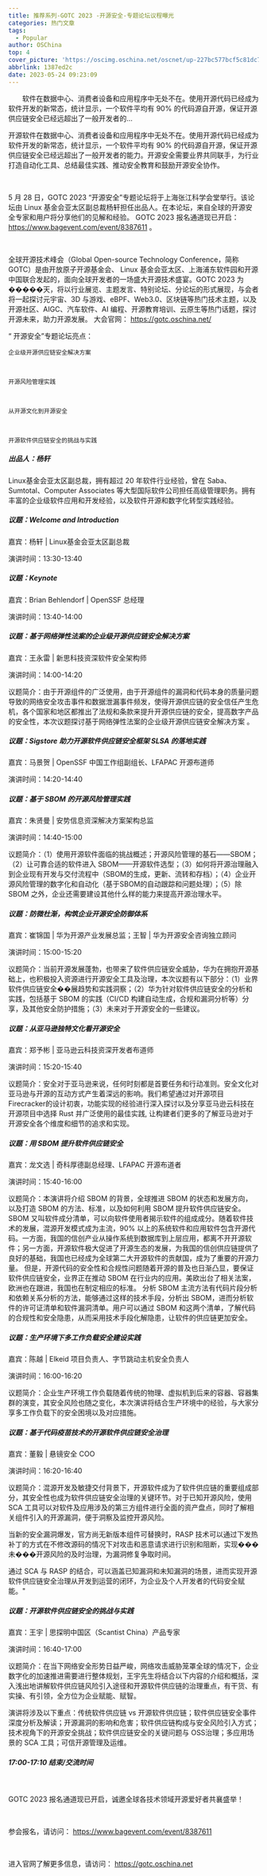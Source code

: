 ```yaml
---
title: 推荐系列-GOTC 2023 -开源安全-专题论坛议程曝光
categories: 热门文章
tags:
  - Popular
author: OSChina
top: 4
cover_picture: 'https://oscimg.oschina.net/oscnet/up-227bc577bcf5c81dc7d535e4519196b5c4c.jpg'
abbrlink: 1387ed2c
date: 2023-05-24 09:23:09
---
```


&emsp;&emsp;软件在数据中心、消费者设备和应用程序中无处不在。使用开源代码已经成为软件开发的新常态，统计显示，一个软件平均有 90% 的代码源自开源，保证开源供应链安全已经远超出了一般开发者的...
<!-- more -->

                                                                                                                                                                                        
  开源软件在数据中心、消费者设备和应用程序中无处不在。使用开源代码已经成为软件开发的新常态，统计显示，一个软件平均有 90% 的代码源自开源，保证开源供应链安全已经远超出了一般开发者的能力。开源安全需要业界共同联手，为行业打造自动化工具、总结最佳实践、推动安全教育和鼓励开源安全协作。 
 

    
 

  5 月 28 日，GOTC 2023 “开源安全”专题论坛将于上海张江科学会堂举行。该论坛由 
  Linux 基金会亚太区副总裁杨轩担任出品人。在本论坛，来自全球的开源安全专家和用户将分享他们的见解和经验。 
 GOTC 2023 报名通道现已开启：  
 https://www.bagevent.com/event/8387611 
 。 
 

    
 

  全球开源技术峰会（Global Open-source Technology Conference，简称 GOTC）是由开放原子开源基金会、 Linux 基金会亚太区、上海浦东软件园和开源中国联合发起的，面向全球开发者的一场盛大开源技术盛宴。GOTC 2023 为�����天，将以行业展览、主题发言、特别论坛、分论坛的形式展现，与会者将一起探讨元宇宙、3D 与游戏、eBPF、Web3.0、区块链等热门技术主题，以及开源社区、AIGC、汽车软件、AI 编程、开源教育培训、云原生等热门话题，探讨开源未来，助力开源发展。 
 大会官网： 
 https://gotc.oschina.net/ 
 
 
  
 

  “ 
 开源安全”专题论坛亮点： 
 
 
  
  
    企业级开源供应链安全解决方案 
    
  
  
    开源风险管理实践 
    
  
  
    从开源文化到开源安全 
    
  
  
    开源软件供应链安全的挑战与实践 
    
 
 
##### 出品人：杨轩 

  Linux基金会亚太区副总裁，拥有超过 20 年软件行业经验，曾在 Saba、Sumtotal、Computer Associates 等大型国际软件公司担任高级管理职务。拥有丰富的企业级软件应用和开发经验，以及软件开源和数字化转型实践经验。 
 
 
##### 议题：Welcome and Introduction 
 
 嘉宾：杨轩 | Linux基金会亚太区副总裁 
 
 
 演讲时间：13:30-13:40 
 
 
##### 议题：Keynote 
 
 嘉宾：Brian Behlendorf | OpenSSF 总经理 
 
 
 演讲时间：13:40-14:00 
 
 
##### 议题：基于网络弹性法案的企业级开源供应链安全解决方案 
 
 嘉宾：王永雷 | 新思科技资深软件安全架构师 
 
 
 演讲时间：14:00-14:20 
 
 
 议题简介：由于开源组件的广泛使用，由于开源组件的漏洞和代码本身的质量问题导致的网络安全攻击事件和数据泄漏事件频发，使得开源供应链的安全信任产生危机，各个国家和地区都推出了法规和条款来提升开源供应链的安全，提高数字产品的安全性，本次议题探讨基于网络弹性法案的企业级开源供应链安全解决方案 。 
 
 
##### 议题：Sigstore 助力开源软件供应链安全框架 SLSA 的落地实践 
 
 嘉宾：马景贺 | OpenSSF 中国工作组副组长、LFAPAC 开源布道师 
 
 
 演讲时间：14:20-14:40 
 
 
##### 议题：基于 SBOM 的开源风险管理实践 
 
 嘉宾：朱贤曼 | 安势信息资深解决方案架构总监   
 
 
 演讲时间：14:40-15:00 
 
 
 议题简介：（1）使用开源软件面临的挑战概述；开源风险管理的基石——SBOM；（2）让可靠合适的软件进入 SBOM——开源软件选型；（3）如何将开源治理融入到企业现有开发与交付流程中（SBOM的生成，更新、流转和存档）；（4）企业开源风险管理的数字化和自动化（基于SBOM的自动跟踪和问题处理）；（5）除 SBOM 之外，企业还需要建设其他什么样的能力来提高开源治理水平。 
 
 
##### 议题：防微杜渐，构筑企业开源安全防御体系 
 
 嘉宾：崔锦国 | 华为开源产业发展总监；王智 | 华为开源安全咨询独立顾问 
 
 
 演讲时间：15:00-15:20 
 
 
 议题简介：当前开源发展蓬勃，也带来了软件供应链安全威胁，华为在拥抱开源基础上，也积极投入资源进行开源安全工具及治理，本次议题有以下部分：（1）业界软件供应链安全��展趋势和实践洞察；（2）华为针对软件供应链安全的分析和实践，包括基于 SBOM 的实践（CI/CD 构建自动生成，合规和漏洞分析等）分享，及其他安全防护措施；（3）未来对于开源安全的一些建议。 
 
 
##### 议题：从亚马逊独特文化看开源安全 
 
 嘉宾：郑予彬 | 亚马逊云科技资深开发者布道师 
 
 
 演讲时间：15:20-15:40 
 
 
 议题简介：安全对于亚马逊来说，任何时刻都是首要任务和行动准则。安全文化对亚马逊与开源的互动方式产生着深远的影响。我们希望通过对开源项目Firecracker的设计初衷，功能实现的经验进行深入探讨以及分享亚马逊云科技在开源项目中选择 Rust 并广泛使用的最佳实践, 让构建者们更多的了解亚马逊对于开源安全各个维度和细节的追求和实现。 
 
 
##### 议题：用 SBOM 提升软件供应链安全 
 
 嘉宾：龙文选 | 奇科厚德副总经理、LFAPAC 开源布道者 
 
 
 演讲时间：15:40-16:00 
 
 
 议题简介：本演讲将介绍 SBOM 的背景，全球推进 SBOM 的状态和发展方向，以及打造 SBOM 的方法、标准，以及如何利用 SBOM 提升软件供应链安全。 SBOM 又叫软件成分清单，可以向软件使用者揭示软件的组成成分。随着软件技术的发展，混源开发模式成为主流，90% 以上的系统软件和应用软件包含开源代码。一方面，我国的信创产业从操作系统到数据库到上层应用，都离不开开源软件；另一方面，开源软件极大促进了开源生态的发展，为我国的信创供应链提供了良好的基础，我国也已经成为全球第二大开源软件的贡献国，成为了重要的开源力量。 但是，开源代码的安全性和合规性问题随着开源的普及也日渐凸显，要保证软件供应链安全，业界正在推动 SBOM 在行业内的应用。美欧出台了相关法案，欧洲也在跟进，我国也在制定相应的标准。 分析 SBOM 主流方法有代码片段分析和依赖关系分析的方法，能够通过这样的技术手段，分析出 SBOM，进而分析软件的许可证清单和软件漏洞清单。用户可以通过 SBOM 和这两个清单，了解代码的合规性和安全隐患，从而采用技术手段化解隐患，让软件的供应链更加安全。 
 
 
##### 议题：生产环境下多工作负载安全建设实践 
 
 嘉宾：陈越 | Elkeid 项目负责人、字节跳动主机安全负责人 
 
 
 演讲时间：16:00-16:20  
 
 
 议题简介：企业生产环境工作负载随着传统的物理、虚拟机到后来的容器、容器集群的演变，其安全风险也随之变化，本次演讲将结合生产环境中的经验，与大家分享多工作负载下的安全困境以及对应措施。 
 
 
##### 议题：基于代码疫苗技术的开源软件供应链安全治理 
 
 嘉宾：董毅 | 悬镜安全 COO 
 
 
 演讲时间：16:20-16:40 
 
 
 议题简介：混源开发及敏捷交付背景下，开源软件成为了软件供应链的重要组成部分，其安全性也成为软件供应链安全治理的关键环节。对于已知开源风险，使用 SCA 工具可以对软件及应用涉及的第三方组件进行全面的资产盘点，同时了解相关组件引入的开源漏洞，便于洞察及监控开源风险。 
 

  当新的安全漏洞爆发，官方尚无新版本组件可替换时，RASP 技术可以通过下发热补丁的方式在不修改源码的情况下对攻击和恶意请求进行识别和阻断，实现���未���开源风险的及时治理，为漏洞修复争取时间。 
 

  通过 SCA 与 RASP 的结合，可以涵盖已知漏洞和未知漏洞的场景，进而实现开源软件供应链安全治理从开发到运营的闭环，为企业及个人开发者的代码安全赋能。" 
 
 
##### 议题：开源软件供应链安全的挑战与实践 
 
 嘉宾：王宇 | 思探明中国区（Scantist China）产品专家 
 
 
 演讲时间：16:40-17:00 
 
 
 议题简介：在当下网络安全形势日益严峻，网络攻击威胁笼罩全球的情况下，企业数字化的加速推进需要进行整体规划，王宇先生将结合以下内容的介绍和概括，深入浅出地讲解软件供应链风险引入途径和开源软件供应链的治理重点，有干货、有实操、有引领，全方位为企业赋能、赋智。 
 

  演讲将涉及以下重点：传统软件供应链 vs 开源软件供应链；软件供应链安全事件深度分析及解读；开源漏洞的影响和危害；软件供应链构成与安全风险引入方式；技术视角下的开源安全挑战；软件供应链安全的关键问题与 OSS治理；多应用场景的 SCA 工具；可信开源管理及运维。 
 
 
##### 17:00-17:10 结束/交流时间  
 
  
 
 
  
 

    
 

  GOTC 2023 
 报名通道现已开启，诚邀全球各技术领域开源爱好者共襄盛举！ 
 

    
 

  参会报名，请访问： 
 https://www.bagevent.com/event/8387611 
 

    
 

  进入官网了解更多信息，请访问： 
 https://gotc.oschina.net 
 

    

                                        